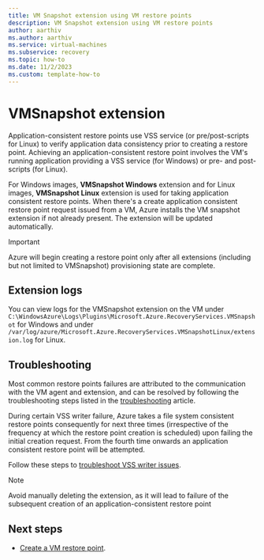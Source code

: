```yaml
---
title: VM Snapshot extension using VM restore points
description: VM Snapshot extension using VM restore points
author: aarthiv
ms.author: aarthiv
ms.service: virtual-machines
ms.subservice: recovery
ms.topic: how-to
ms.date: 11/2/2023
ms.custom: template-how-to
---
```


# VMSnapshot extension

Application-consistent restore points use VSS service (or pre/post-scripts for Linux) to verify application data consistency prior to creating a restore point. Achieving an application-consistent restore point involves the VM's running application providing a VSS service (for Windows) or pre- and post-scripts (for Linux).

For Windows images, **VMSnapshot Windows** extension and for Linux images, **VMSnapshot Linux** extension is used for taking application consistent restore points. When there's a create application consistent restore point request issued from a VM, Azure installs the VM snapshot extension if not already present. The extension will be updated automatically.

> [!IMPORTANT]
> Azure will begin creating a restore point only after all extensions (including but not limited to VMSnapshot) provisioning state are complete.

## Extension logs

You can view logs for the VMSnapshot extension on the VM under 
```C:\WindowsAzure\Logs\Plugins\Microsoft.Azure.RecoveryServices.VMSnapshot``` for Windows  and under ```/var/log/azure/Microsoft.Azure.RecoveryServices.VMSnapshotLinux/extension.log``` for Linux.


## Troubleshooting

Most common restore points failures are attributed to the communication with the VM agent and extension, and can be resolved by following the troubleshooting steps listed in the [troubleshooting](restore-point-troubleshooting.md) article.

During certain VSS writer failure, Azure takes a file system consistent restore points consequently for next three times (irrespective of the frequency at which the restore point creation is scheduled) upon failing the initial creation request. From the fourth time onwards an application consistent restore point will be attempted. 

Follow these steps to [troubleshoot VSS writer issues](../backup/backup-azure-vms-troubleshoot.md#extensionfailedvsswriterinbadstate---snapshot-operation-failed-because-vss-writers-were-in-a-bad-state).

> [!NOTE]
> Avoid manually deleting the extension, as it will lead to failure of the subsequent creation of an application-consistent restore point

## Next steps

- [Create a VM restore point](create-restore-points.md).